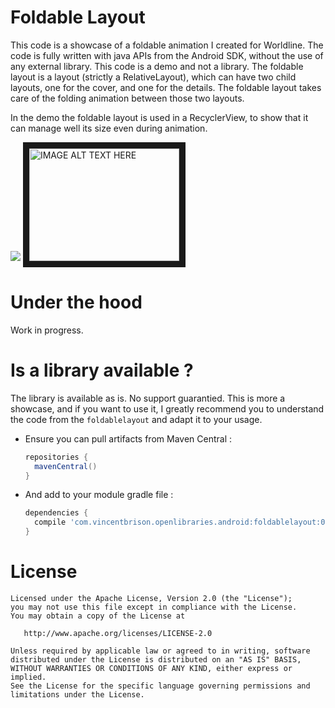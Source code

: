 Foldable Layout
=================
This code is a showcase of a foldable animation I created for Worldline. The code is fully written
with java APIs from the Android SDK, without the use of any external library. This code is a demo and not a library.
The foldable layout is a layout (strictly a RelativeLayout), which can have two child layouts, one for the cover, and
one for the details. The foldable layout takes care of the folding animation between those two layouts.

In the demo the foldable layout is used in a RecyclerView, to show that it can manage well its size even during animation.

![](https://raw.githubusercontent.com/worldline/FoldableLayout/dev/screenshots/demo.gif)
<a href="http://www.youtube.com/watch?feature=player_embedded&v=XOAcNW82dl8
" target="_blank"><img src="http://img.youtube.com/vi/XOAcNW82dl8/0.jpg"
alt="IMAGE ALT TEXT HERE" width="240" height="180" border="10" /></a>


Under the hood
==============
Work in progress.

Is a library available ?
========================
The library is available as is. No support guarantied. This is more a showcase, and if you want to use it, I greatly recommend you to understand the code from the `foldablelayout` and adapt it
to your usage.

 - Ensure you can pull artifacts from Maven Central :

   ```gradle
   repositories {
     mavenCentral()
   }
   ```

 - And add to your module gradle file :

   ```gradle   
   dependencies {
     compile 'com.vincentbrison.openlibraries.android:foldablelayout:0.0.1@aar'
   }
   ```   

License
=======

    Licensed under the Apache License, Version 2.0 (the "License");
    you may not use this file except in compliance with the License.
    You may obtain a copy of the License at

       http://www.apache.org/licenses/LICENSE-2.0

    Unless required by applicable law or agreed to in writing, software
    distributed under the License is distributed on an "AS IS" BASIS,
    WITHOUT WARRANTIES OR CONDITIONS OF ANY KIND, either express or implied.
    See the License for the specific language governing permissions and
    limitations under the License.
